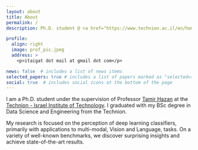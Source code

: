 ```yaml
---
layout: about
title: About
permalink: /
description: Ph.D. student @ <a href="https://www.technion.ac.il/en/home-2/">Technion</a>.

profile:
  align: right
  image: prof_pic.jpeg
  address: > 
    <p>itaigat dot mail at gmail dot com</p>

news: false  # includes a list of news items
selected_papers: true # includes a list of papers marked as "selected={true}"
social: true  # includes social icons at the bottom of the page
---
```


I am a Ph.D. student under the supervision of Professor [Tamir Hazan](https://ie.technion.ac.il/~tamir.hazan/tamir.html) at the [Technion - Israel Institute of Technology](https://www.technion.ac.il/en/home-2/). I graduated with my BSc degree in Data Science and Engineering from the Technion.

My research is focused on the perception of deep learning classifiers, primarily with applications to multi-modal, Vision and Language, tasks. On a variety of well-known benchmarks, we discover surprising insights and achieve state-of-the-art results.